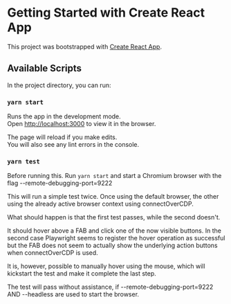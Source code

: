 # Getting Started with Create React App

This project was bootstrapped with [Create React App](https://github.com/facebook/create-react-app).

## Available Scripts

In the project directory, you can run:

### `yarn start`

Runs the app in the development mode.\
Open [http://localhost:3000](http://localhost:3000) to view it in the browser.

The page will reload if you make edits.\
You will also see any lint errors in the console.

### `yarn test`

Before running this. Run `yarn start` and start a Chromium browser with the flag --remote-debugging-port=9222

This will run a simple test twice. Once using the default browser, the other using the already active browser context using connectOverCDP.

What should happen is that the first test passes, while the second doesn't.

It should hover above a FAB and click one of the now visible buttons.
In the second case Playwright seems to register the hover operation as
successful but the FAB does not seem to actually show the underlying
action buttons when connectOverCDP is used.

It is, however, possible to manually hover using the mouse, which will kickstart the
test and make it complete the last step.

The test will pass without assistance, if --remote-debugging-port=9222 AND
--headless are used to start the browser.
